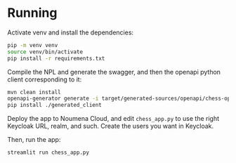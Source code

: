 # Running


Activate venv and install the dependencies:

```bash
pip -m venv venv
source venv/bin/activate
pip install -r requirements.txt
```

Compile the NPL and generate the swagger, and then the openapi python client corresponding to it:

```bash
mvn clean install
openapi-generator generate -i target/generated-sources/openapi/chess-openapi.yml -g python -o generated_client
pip install ./generated_client
```

Deploy the app to Noumena Cloud, and edit `chess_app.py` to use the right Keycloak URL, realm, and such. Create the users you want in Keycloak.


Then, run the app:

```bash
streamlit run chess_app.py
```
